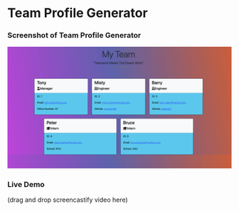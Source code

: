 # Team Profile Generator











### Screenshot of Team Profile Generator
![](./dist/images/Screen%20Shot%202022-05-09%20at%208.45.36%20PM.png)

### Live Demo
(drag and drop screencastify video here)